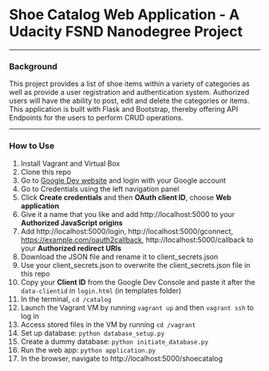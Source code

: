 # Shoe Catalog Web Application - A Udacity FSND Nanodegree Project

---

### Background
This project provides a list of shoe items within a variety of categories as well as provide a user registration and authentication system. Authorized users will have the ability to post, edit and delete the categories or items. This application is built with Flask and Bootstrap, thereby offering API Endpoints for the users to perform CRUD operations.

---

### How to Use
1. Install Vagrant and Virtual Box
2. Clone this repo
3. Go to [Google Dev website](https://console.developers.google.com) and login with your Google account
4. Go to Credentials using the left navigation panel
5. Click **Create credentials** and then **OAuth client ID**, choose **Web application**
6. Give it a name that you like and add http://localhost:5000 to your **Authorized JavaScript origins**
7. Add http://localhost:5000/login, http://localhost:5000/gconnect, https://example.com/oauth2callback, http://localhost:5000/callback to your **Authorized redirect URIs**
8. Download the JSON file and rename it to client_secrets.json
9. Use your client_secrets.json to overwrite the client_secrets.json file in this repo
10. Copy your **Client ID** from the Google Dev Console and paste it after the `data-clientid` in `login.html` (in templates folder)
11. In the terminal, `cd /catalog`
12. Launch the Vagrant VM by running `vagrant up` and then `vagrant ssh` to log in
13. Access stored files in the VM by running `cd /vagrant`
14. Set up database: `python database_setup.py`
15. Create a dummy database: `python initiate_database.py`
16. Run the web app: `python application.py`
17. In the browser, navigate to http://localhost:5000/shoecatalog
